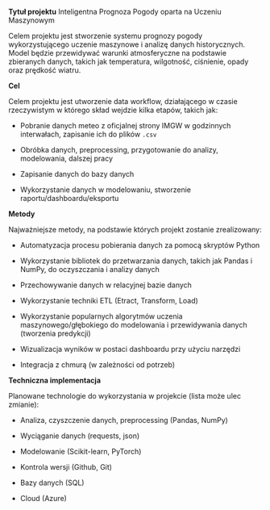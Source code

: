 **Tytuł projektu**
Inteligentna Prognoza Pogody oparta na Uczeniu Maszynowym

Celem projektu jest stworzenie systemu prognozy pogody wykorzystującego uczenie maszynowe i analizę danych historycznych. Model będzie przewidywać warunki atmosferyczne na podstawie zbieranych danych, takich jak temperatura, wilgotność, ciśnienie, opady oraz prędkość wiatru.

**Cel**

Celem projektu jest utworzenie data workflow, działającego w czasie rzeczywistym w którego skład wejdzie kilka etapów, takich jak:

- Pobranie danych meteo z oficjalnej strony IMGW w godzinnych interwałach, zapisanie ich do plików `.csv`

- Obróbka danych, preprocessing, przygotowanie do analizy, modelowania, dalszej pracy

- Zapisanie danych do bazy danych

- Wykorzystanie danych w modelowaniu, stworzenie raportu/dashboardu/eksportu

**Metody**

Najważniejsze metody, na podstawie których projekt zostanie zrealizowany:

- Automatyzacja procesu pobierania danych za pomocą skryptów Python

- Wykorzystanie bibliotek do przetwarzania danych, takich jak Pandas i NumPy, do oczyszczania i analizy danych

- Przechowywanie danych w relacyjnej bazie danych

- Wykorzystanie techniki ETL (Etract, Transform, Load)

- Wykorzystanie popularnych algorytmów uczenia maszynowego/głębokiego do modelowania i przewidywania danych (tworzenia predykcji)

- Wizualizacja wyników w postaci dashboardu przy użyciu narzędzi

- Integracja z chmurą (w zależności od potrzeb) 


**Techniczna implementacja**

Planowane technologie do wykorzystania w projekcie (lista może ulec zmianie):

- Analiza, czyszczenie danych, preprocessing (Pandas, NumPy)

- Wyciąganie danych (requests, json)

- Modelowanie (Scikit-learn, PyTorch)

- Kontrola wersji (Github, Git)

- Bazy danych (SQL)

- Cloud (Azure)

